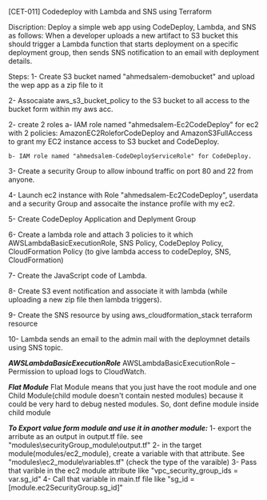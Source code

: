 [CET-011] Codedeploy with Lambda and SNS using Terraform 


Discription: Deploy a simple web app using CodeDeploy, Lambda, and SNS as follows: 
     When a developer uploads a new artifact to S3 bucket this should trigger a Lambda function that starts deployment on a specific deployment group, then sends SNS notification to an email with deployment details.

Steps: 
1- Create S3 bucket named "ahmedsalem-demobucket" and upload the wep app as a zip file to it 

2- Assocaiate aws_s3_bucket_policy to the S3 bucket to all access to the bucket form within my aws acc.

2- create 2 roles 
    a- IAM role named "ahmedsalem-Ec2CodeDeploy" for ec2 with 2 policies: AmazonEC2RoleforCodeDeploy and AmazonS3FullAccess to 
       grant my EC2 instance access to S3 bucket and CodeDeploy.

    b- IAM role named "ahmedsalem-CodeDeployServiceRole" for CodeDeploy.

3- Create a security Group to allow inbound traffic on port 80 and 22 from anyone.

4- Launch ec2 instance with Role "ahmedsalem-Ec2CodeDeploy", userdata and a security Group and assocaite the instance profile with 
   my ec2.

5- Create CodeDeploy Application and Deplyment Group

6- Create a lambda role and attach 3 policies to it which AWSLambdaBasicExecutionRole, SNS Policy, CodeDeploy Policy, CloudFormation 
   Policy (to give lambda access to codeDeploy, SNS, CloudFormation)

7- Create the JavaScript code of Lambda.

8- Create S3 event notification and associate it with lambda (while uploading a new zip file then lambda 
   triggers).

9- Create the SNS resource by using aws_cloudformation_stack terraform resource 

10- Lambda sends an email to the admin mail with the deploymnet details using SNS topic. 


***AWSLambdaBasicExecutionRole***
AWSLambdaBasicExecutionRole – Permission to upload logs to CloudWatch.

***Flat Module***
Flat Module means that you just have the root module and one Child Module(child module doesn't contain nested modules) because it could be very hard to debug nested modules. So, dont define module inside child module

***To Export value form module and use it in another module:***
1- export the arribute as an output in output.tf file. see "modules\securityGroup_module\output.tf"
2- in the target module(modules/ec2_module), create a variable with that attribute. See   
   "modules\ec2_module\variables.tf" (check the type of the varaible)
3- Pass that varible in the ec2 module attribute like "vpc_security_group_ids = var.sg_id"
4- Call that variable in main.tf file like "sg_id = [module.ec2SecurityGroup.sg_id]" 